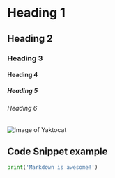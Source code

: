 # Heading 1
## Heading 2
### Heading 3
#### Heading 4
##### Heading 5
###### Heading 6

![Image of Yaktocat](https://octodex.github.com/images/yaktocat.png)

## Code Snippet example

``` python
print('Markdown is awesome!')
```
